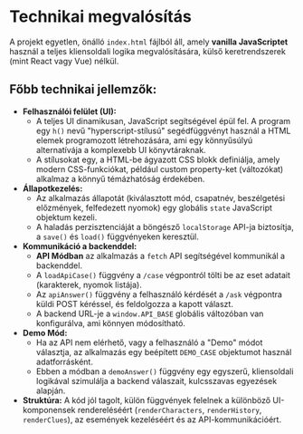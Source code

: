 # Technikai megvalósítás

A projekt egyetlen, önálló `index.html` fájlból áll, amely **vanilla JavaScriptet** használ a teljes kliensoldali logika megvalósítására, külső keretrendszerek (mint React vagy Vue) nélkül.

## Főbb technikai jellemzők:

*   **Felhasználói felület (UI):**
    *   A teljes UI dinamikusan, JavaScript segítségével épül fel. A program egy `h()` nevű "hyperscript-stílusú" segédfüggvényt használ a HTML elemek programozott létrehozására, ami egy könnyűsúlyú alternatívája a komplexebb UI könyvtáraknak.
    *   A stílusokat egy, a HTML-be ágyazott CSS blokk definiálja, amely modern CSS-funkciókat, például custom property-ket (változókat) alkalmaz a könnyű témázhatóság érdekében.
*   **Állapotkezelés:**
    *   Az alkalmazás állapotát (kiválasztott mód, csapatnév, beszélgetési előzmények, felfedezett nyomok) egy globális `state` JavaScript objektum kezeli.
    *   A haladás perzisztenciáját a böngésző `localStorage` API-ja biztosítja, a `save()` és `load()` függvényeken keresztül.
*   **Kommunikáció a backenddel:**
    *   **API Módban** az alkalmazás a `fetch` API segítségével kommunikál a backenddel.
    *   A `loadApiCase()` függvény a `/case` végpontról tölti be az eset adatait (karakterek, nyomok listája).
    *   Az `apiAnswer()` függvény a felhasználó kérdését a `/ask` végpontra küldi POST kéréssel, és feldolgozza a kapott választ.
    *   A backend URL-je a `window.API_BASE` globális változóban van konfigurálva, ami könnyen módosítható.
*   **Demo Mód:**
    *   Ha az API nem elérhető, vagy a felhasználó a "Demo" módot választja, az alkalmazás egy beépített `DEMO_CASE` objektumot használ adatforrásként.
    *   Ebben a módban a `demoAnswer()` függvény egy egyszerű, kliensoldali logikával szimulálja a backend válaszait, kulcsszavas egyezések alapján.
*   **Struktúra:** A kód jól tagolt, külön függvények felelnek a különböző UI-komponensek rendereléséért (`renderCharacters`, `renderHistory`, `renderClues`), az események kezeléséért és az API-kommunikációért.
